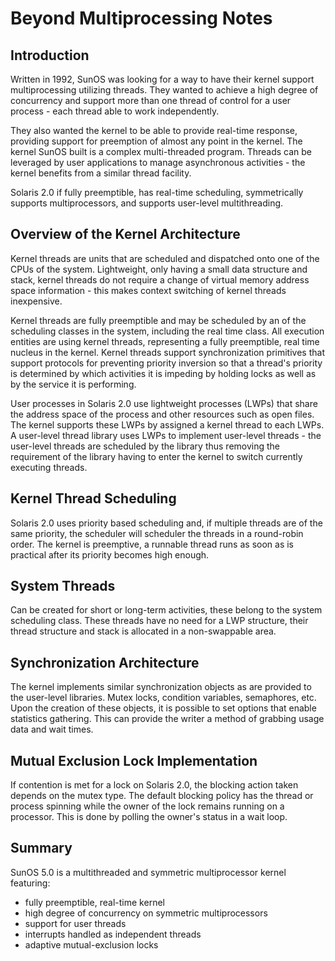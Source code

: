 # Beyond Multiprocessing Notes

## Introduction

Written in 1992, SunOS was looking for a way to have their kernel support multiprocessing utilizing threads. They wanted to achieve a high degree of concurrency and support more than one thread of control for a user process - each thread able to work independently.

They also wanted the kernel to be able to provide real-time response, providing support for preemption of almost any point in the kernel. The kernel SunOS built is a complex multi-threaded program. Threads can be leveraged by user applications to manage asynchronous activities - the kernel benefits from a similar thread facility.

Solaris 2.0 if fully preemptible, has real-time scheduling, symmetrically supports multiprocessors, and supports user-level multithreading.

## Overview of the Kernel Architecture

Kernel threads are units that are scheduled and dispatched onto one of the CPUs of the system. Lightweight, only having a small data structure and stack, kernel threads do not require a change of virtual memory address space information - this makes context switching of kernel threads inexpensive.

Kernel threads are fully preemptible and may be scheduled by an of the scheduling classes in the system, including the real time class. All execution entities are using kernel threads, representing a  fully preemptible, real time nucleus in the kernel. Kernel threads support synchronization primitives that support protocols for preventing priority inversion so that a thread's priority is determined by which activities it is impeding by holding locks as well as by the service it is performing.

User processes in Solaris 2.0 use lightweight processes (LWPs) that share the address space of the process and other resources such as open files. The kernel supports these LWPs by assigned a kernel thread to each LWPs. A user-level thread library uses LWPs to implement user-level threads - the user-level threads are scheduled by the library thus removing the requirement of the library having to enter the kernel to switch currently executing threads.

## Kernel Thread Scheduling

Solaris 2.0 uses priority based scheduling and, if multiple threads are of the same priority, the scheduler will scheduler the threads in a round-robin order. The kernel is preemptive, a runnable thread runs as soon as is practical after its priority becomes high enough.

## System Threads

Can be created for short or long-term activities, these belong to the system scheduling class. These threads have no need for a LWP structure, their thread structure and stack is allocated in a non-swappable area.

## Synchronization Architecture

The kernel implements similar synchronization objects as are provided to the user-level libraries. Mutex locks, condition variables, semaphores, etc. Upon the creation of these objects, it is possible to set options that enable statistics gathering. This can provide the writer a method of grabbing usage data and wait times.

## Mutual Exclusion Lock Implementation

If contention is met for a lock on Solaris 2.0, the blocking action taken depends on the mutex type. The default blocking policy has the thread or process spinning while the owner of the lock remains running on a processor. This is done by polling the owner's status in a wait loop.

## Summary

SunOS 5.0 is a multithreaded and symmetric multiprocessor kernel featuring:
* fully preemptible, real-time kernel
* high degree of concurrency on symmetric multiprocessors
* support for user threads
* interrupts handled as independent threads
* adaptive mutual-exclusion locks